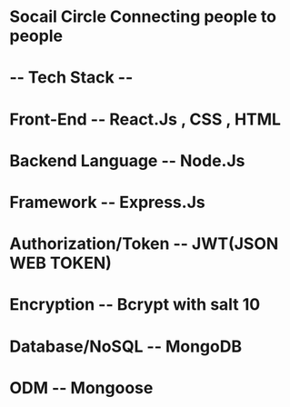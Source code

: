 # Socail Circle Connecting people to people

# -- Tech Stack -- 
# Front-End -- React.Js , CSS , HTML
# Backend Language --    Node.Js
# Framework --           Express.Js
# Authorization/Token -- JWT(JSON WEB TOKEN)
# Encryption --          Bcrypt with salt 10
# Database/NoSQL --      MongoDB
# ODM --                 Mongoose
